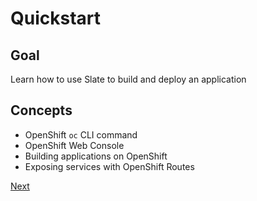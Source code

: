 # Quickstart

## Goal

Learn how to use Slate to build and deploy an application

## Concepts

* OpenShift `oc` CLI command
* OpenShift Web Console
* Building applications on OpenShift
* Exposing services with OpenShift Routes

[Next](01_cli.md)
